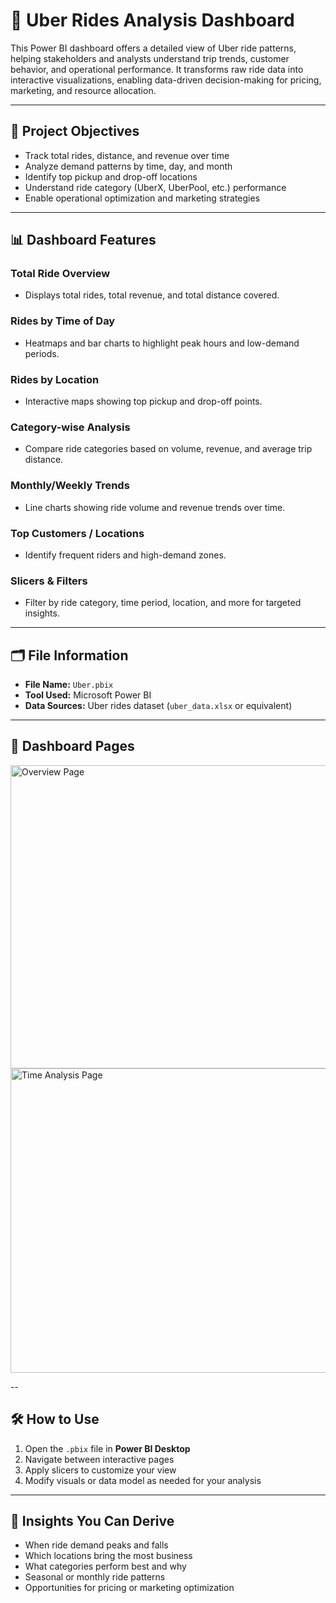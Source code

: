 # 🚖 Uber Rides Analysis Dashboard

This Power BI dashboard offers a detailed view of Uber ride patterns, helping stakeholders and analysts understand trip trends, customer behavior, and operational performance. It transforms raw ride data into interactive visualizations, enabling data-driven decision-making for pricing, marketing, and resource allocation.

---

## 🎯 **Project Objectives**
- Track total rides, distance, and revenue over time
- Analyze demand patterns by time, day, and month
- Identify top pickup and drop-off locations
- Understand ride category (UberX, UberPool, etc.) performance
- Enable operational optimization and marketing strategies

---

## 📊 **Dashboard Features**

### **Total Ride Overview**
- Displays total rides, total revenue, and total distance covered.

### **Rides by Time of Day**
- Heatmaps and bar charts to highlight peak hours and low-demand periods.

### **Rides by Location**
- Interactive maps showing top pickup and drop-off points.

### **Category-wise Analysis**
- Compare ride categories based on volume, revenue, and average trip distance.

### **Monthly/Weekly Trends**
- Line charts showing ride volume and revenue trends over time.

### **Top Customers / Locations**
- Identify frequent riders and high-demand zones.

### **Slicers & Filters**
- Filter by ride category, time period, location, and more for targeted insights.

---

## 🗂 **File Information**
- **File Name:** `Uber.pbix`
- **Tool Used:** Microsoft Power BI
- **Data Sources:** Uber rides dataset (`uber_data.xlsx` or equivalent)

---

## 📸 **Dashboard Pages**

<img width="858" height="485" alt="Overview Page" src="https://github.com/user-attachments/assets/79063161-c816-43c9-a7c1-9f14fb8b2c89" />

<img width="856" height="487" alt="Time Analysis Page" src="https://github.com/user-attachments/assets/db900707-4215-4d0e-b2ec-d3a4a1ced9f3" />


--

## 🛠 **How to Use**
1. Open the `.pbix` file in **Power BI Desktop**
2. Navigate between interactive pages
3. Apply slicers to customize your view
4. Modify visuals or data model as needed for your analysis

---

## 📌 **Insights You Can Derive**
- When ride demand peaks and falls
- Which locations bring the most business
- What categories perform best and why
- Seasonal or monthly ride patterns
- Opportunities for pricing or marketing optimization
